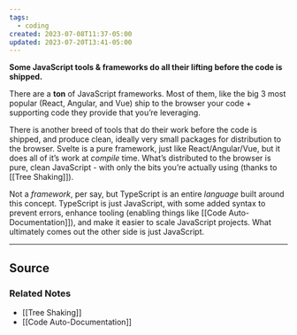 ```yaml
---
tags:
  - coding
created: 2023-07-08T11:37-05:00
updated: 2023-07-20T13:41-05:00
---
```

**Some JavaScript tools & frameworks do all their lifting before the code is shipped.**

There are a **ton** of JavaScript frameworks. Most of them, like the big 3 most popular (React, Angular, and Vue) ship to the browser your code + supporting code they provide that you’re leveraging.

There is another breed of tools that do their work before the code is shipped, and produce clean, ideally very small packages for distribution to the browser. Svelte is a pure framework, just like React/Angular/Vue, but it does all of it’s work at *compile* time. What’s distributed to the browser is pure, clean JavaScript - with only the bits you’re actually using (thanks to [[Tree Shaking]]).

Not a *framework*, per say, but TypeScript is an entire *language* built around this concept. TypeScript is just JavaScript, with some added syntax to prevent errors, enhance tooling (enabling things like [[Code Auto-Documentation]]), and make it easier to scale JavaScript projects. What ultimately comes out the other side is just JavaScript.

---

## Source


### Related Notes
- [[Tree Shaking]] 
- [[Code Auto-Documentation]]